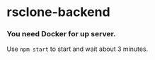 # rsclone-backend

### You need Docker for up server. 

Use `npm start` to start and wait about 3 minutes.
